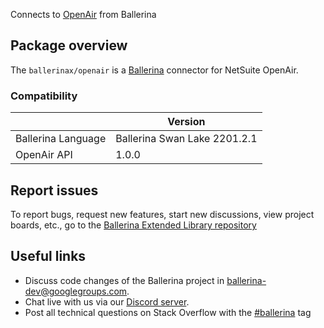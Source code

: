 Connects to [OpenAir](https://www.openair.com/download/OpenAirRESTAPIGuide.pdf) from Ballerina

## Package overview
The `ballerinax/openair` is a [Ballerina](https://ballerina.io/) connector for NetSuite OpenAir.

### Compatibility
|                    | Version                   |
|--------------------|---------------------------|
| Ballerina Language | Ballerina Swan Lake 2201.2.1|
| OpenAir API        | 1.0.0                     |

## Report issues
To report bugs, request new features, start new discussions, view project boards, etc., go to the [Ballerina Extended Library repository](https://github.com/ballerina-platform/ballerina-extended-library)

## Useful links
- Discuss code changes of the Ballerina project in [ballerina-dev@googlegroups.com](mailto:ballerina-dev@googlegroups.com).
- Chat live with us via our [Discord server](https://discord.gg/ballerinalang).
- Post all technical questions on Stack Overflow with the [#ballerina](https://stackoverflow.com/questions/tagged/ballerina) tag

